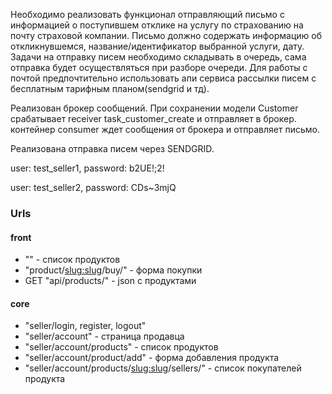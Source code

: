 Необходимо реализовать функционал отправляющий письмо с информацией о поступившем отклике на услугу по страхованию на почту страховой компании. Письмо должно содержать информацию об откликнувшемся, название/идентификатор выбранной услуги, дату. Задачи на отправку писем необходимо складывать в очередь, сама отправка будет осуществляться при разборе очереди. Для работы с почтой предпочтительно использовать апи сервиса рассылки писем с бесплатным тарифным планом(sendgrid и тд).

Реализован брокер сообщений.
При сохранении модели Customer срабатывает receiver task_customer_create и отправляет в брокер.
контейнер consumer ждет сообщения от брокера и отправляет письмо.

Реализована отправка писем через SENDGRID.


user: test_seller1, password: b2UE!;2!

user: test_seller2, password: CDs~3mjQ


### Urls
#### front 
* "" - список продуктов
* "product/<slug:slug>/buy/" - форма покупки
* GET "api/products/" - json с продуктами
#### core
* "seller/login, register, logout" 
* "seller/account" - страница продавца 
* "seller/account/products" - список продуктов 
* "seller/account/product/add" - форма добавления продукта 
* "seller/account/products/<slug:slug>/sellers/" - список покупателей продукта  
